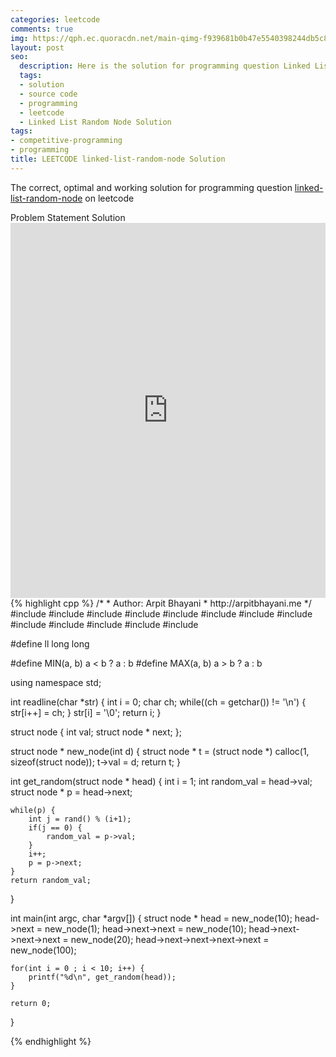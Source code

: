 ```yaml
---
categories: leetcode
comments: true
img: https://qph.ec.quoracdn.net/main-qimg-f939681b0b47e5540398244db5c8966f?convert_to_webp=true
layout: post
seo:
  description: Here is the solution for programming question Linked List Random Node on leetcode
  tags:
  - solution
  - source code
  - programming
  - leetcode
  - Linked List Random Node Solution
tags:
- competitive-programming
- programming
title: LEETCODE linked-list-random-node Solution
---
```

The correct, optimal and working solution for programming question [linked-list-random-node](https://leetcode.com/problems/linked-list-random-node/) on leetcode

<div class="ui secondary pointing large menu">
  <a class="grey item" data-tab="problem-statement">
    Problem Statement
  </a>
  <a class="active item grey" data-tab="solution">
    Solution
  </a>
</div>
<div class="ui bottom attached tab" data-tab="problem-statement">
    <iframe src="https://leetcode.com/problems/linked-list-random-node/" width="100%" height="600px" style="overflow: scroll; border: none;"></iframe>
</div>
<div class="ui bottom attached active tab" data-tab="solution">
{% highlight cpp %}
/*
 *  Author: Arpit Bhayani
 *  http://arpitbhayani.me
 */
#include <cmath>
#include <cstdio>
#include <cstdlib>
#include <climits>
#include <deque>
#include <iostream>
#include <list>
#include <limits>
#include <map>
#include <queue>
#include <set>
#include <stack>
#include <vector>

#define ll long long

#define MIN(a, b) a < b ? a : b
#define MAX(a, b) a > b ? a : b

using namespace std;

int readline(char *str) {
    int i = 0;
    char ch;
    while((ch = getchar()) != '\n') {
        str[i++] = ch;
    }
    str[i] = '\0';
    return i;
}

struct node {
    int val;
    struct node * next;
};

struct node * new_node(int d) {
    struct node * t = (struct node *) calloc(1, sizeof(struct node));
    t->val = d;
    return t;
}

int get_random(struct node * head) {
    int i = 1;
    int random_val = head->val;
    struct node * p = head->next;

    while(p) {
        int j = rand() % (i+1);
        if(j == 0) {
            random_val = p->val;
        }
        i++;
        p = p->next;
    }
    return random_val;
}

int main(int argc, char *argv[]) {
    struct node * head = new_node(10);
    head->next = new_node(1);
    head->next->next = new_node(10);
    head->next->next->next = new_node(20);
    head->next->next->next->next = new_node(100);

    for(int i = 0 ; i < 10; i++) {
        printf("%d\n", get_random(head));
    }

    return 0;
}

{% endhighlight %}
</div>
